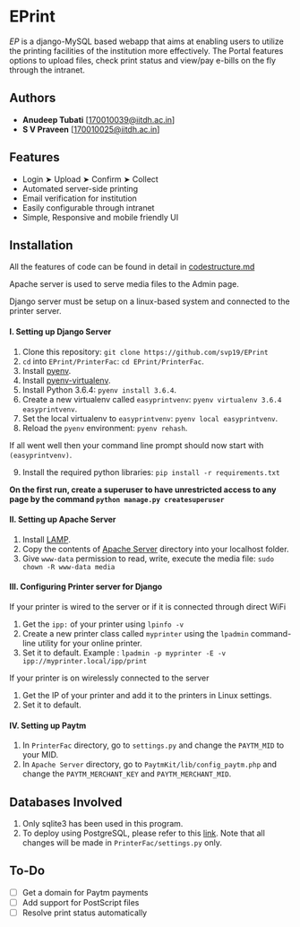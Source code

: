 # EPrint
*EP* is a django-MySQL based webapp that aims at enabling users to utilize the printing facilities of the institution more effectively. The Portal features options to upload files, check print status and view/pay e-bills on the fly through the intranet.

## Authors
+ **Anudeep Tubati** [170010039@iitdh.ac.in]
+ **S V Praveen** [170010025@iitdh.ac.in]

## Features
+ Login ➤ Upload ➤ Confirm ➤ Collect
+ Automated server-side printing 
+ Email verification for institution
+ Easily configurable through intranet
+ Simple, Responsive and mobile friendly UI

## Installation
All the features of code can be found in detail in [codestructure.md](https://github.com/svp19/EPrint/blob/master/codestructure.md)

Apache server is used to serve media files to the Admin page.

Django server must be setup on a linux-based system and connected to the printer server.

#### I. Setting up Django Server
1. Clone this repository: `git clone https://github.com/svp19/EPrint`
2. `cd` into `EPrint/PrinterFac`: `cd EPrint/PrinterFac`.
3. Install [pyenv](https://github.com/yyuu/pyenv#installation).
4. Install [pyenv-virtualenv](https://github.com/yyuu/pyenv-virtualenv#installation).
5. Install Python 3.6.4: `pyenv install 3.6.4`.
6. Create a new virtualenv called `easyprintvenv`: `pyenv virtualenv 3.6.4 easyprintvenv`.
7. Set the local virtualenv to `easyprintvenv`: `pyenv local easyprintvenv`.
8. Reload the `pyenv` environment: `pyenv rehash`.

If all went well then your command line prompt should now start with `(easyprintvenv)`.

9. Install the required python libraries: `pip install -r requirements.txt`

**On the first run, create a superuser to have unrestricted access to any page by the command `python manage.py createsuperuser`**

#### II. Setting up Apache Server
1. Install [LAMP](https://howtoubuntu.org/how-to-install-lamp-on-ubuntu).
2. Copy the contents of [Apache Server](https://github.com/svp19/EPrint/tree/master/Apache%20Server) directory into your localhost folder. 
3. Give `www-data` permission to read, write, execute the media file: `sudo chown -R www-data media` 

#### III. Configuring Printer server for Django
If your printer is wired to the server or if it is connected through direct WiFi
1. Get the `ipp:` of your printer using `lpinfo -v`
2. Create a new printer class called `myprinter` using the `lpadmin` command-line utility for your online printer.
3. Set it to default.
Example : `lpadmin -p myprinter -E -v ipp://myprinter.local/ipp/print`

If your printer is on wirelessly connected to the server
1. Get the IP of your printer and add it to the printers in Linux settings.
2. Set it to default.

#### IV. Setting up Paytm
1. In `PrinterFac` directory, go to `settings.py` and change the `PAYTM_MID` to your MID.
2. In `Apache Server` directory, go to `PaytmKit/lib/config_paytm.php` and change the `PAYTM_MERCHANT_KEY` and `PAYTM_MERCHANT_MID`.

## Databases Involved
1. Only sqlite3 has been used in this program.
2. To deploy using PostgreSQL, please refer to this [link](https://docs.djangoproject.com/en/2.1/ref/databases/). Note that all changes will be made in `PrinterFac/settings.py` only.

## To-Do
- [ ] Get a domain for Paytm payments
- [ ] Add support for PostScript files
- [ ] Resolve print status automatically
